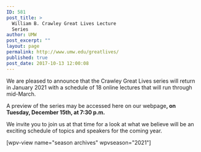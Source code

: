 ```yaml
---
ID: 581
post_title: >
  William B. Crawley Great Lives Lecture
  Series
author: UMW
post_excerpt: ""
layout: page
permalink: http://www.umw.edu/greatlives/
published: true
post_date: 2017-10-13 12:00:08
---
```

<span style="font-weight: 400">We are pleased to announce that the Crawley Great Lives series will return in January 2021 with a schedule of 18 online lectures that will run through mid-March.</span>

<span style="font-weight: 400">A preview of the series may be accessed here on our webpage</span><b>, on Tuesday, December 15th, at 7:30 p.m.</b><span style="font-weight: 400"> </span>

<span style="font-weight: 400">We invite you to join us at that time for a look at what we believe will be an exciting schedule of topics and speakers for the coming year.</span>



[wpv-view name="season archives" wpvseason="2021"]